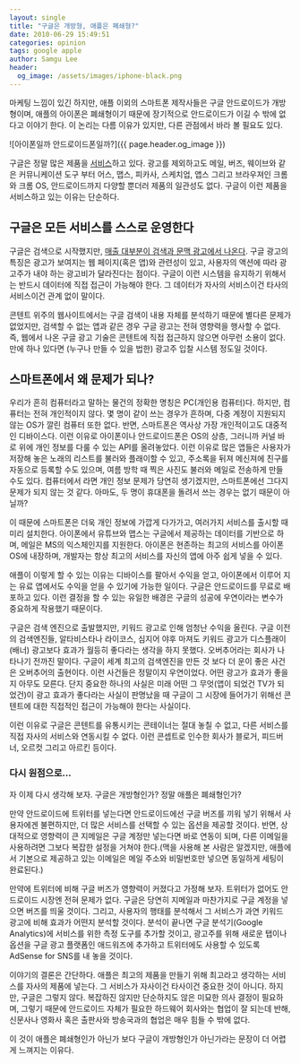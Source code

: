 ```yaml
---
layout: single
title: "구글은 개방형, 애플은 폐쇄형?"
date: 2010-06-29 15:49:51
categories: opinion
tags: google apple
author: Samgu Lee
header:
  og_image: /assets/images/iphone-black.png
---
```


마케팅 느낌이 있긴 하지만, 애플 이외의 스마트폰 제작사들은 구글 안드로이드가 개방형이며, 애플의 아이폰은 폐쇄형이기 때문에 장기적으로 안드로이드가 이길 수 밖에 없다고 이야기 한다. 이 논리는 다름 이유가 있지만, 다른 관점에서 바라 볼 필요도 있다.

![아이폰일까 안드로이드폰일까?]({{ page.header.og_image }})

구글은 정말 많은 제품을 [서비스](http://en.wikipedia.org/wiki/List_of_Google_products)하고 있다. 광고를 제외하고도 메일, 버즈, 웨이브와 같은 커뮤니케이션 도구 부터 어스, 맵스, 피카사, 스케치업, 앱스 그리고 브라우져인 크롬와 크롬 OS, 안드로이드까지 다양할 뿐더러 제품의 일관성도 없다. 구글이 이런 제품을 서비스하고 있는 이유는 단순하다.

## 구글은 모든 서비스를 스스로 운영한다

구글은 검색으로 시작했지만, [매출 대부분이 검색과 문맥 광고에서 나온다](http://investor.google.com/earnings.html). 구글 광고의 특징은 광고가 보여지는 웹 페이지(혹은 앱)와 관련성이 있고, 사용자의 액션에 따라 광고주가 내야 하는 광고비가 달라진다는 점이다. 구글이 이런 시스템을 유지하기 위해서는 반드시 데이터에 직접 접근이 가능해야 한다. 그 데이터가 자사의 서비스이건 타사의 서비스이건 관계 없이 말이다.

콘텐트 위주의 웹사이트에서는 구글 검색이 내용 자체를 분석하기 때문에 별다른 문제가 없었지만, 검색할 수 없는 앱과 같은 경우 구글 광고는 전혀 영향력을 행사할 수 없다. 즉, 웹에서 나온 구글 광고 기술은 콘텐트에 직접 접근하지 않으면 아무런 소용이 없다. 만에 하나 있다면 (누구나 만들 수 있을 법한) 광고주 입찰 시스템 정도일 것이다.

## 스마트폰에서 왜 문제가 되나?

우리가 흔히 컴퓨터라고 말하는 물건의 정확한 명칭은 PC(개인용 컴퓨터)다. 하지만, 컴퓨터는 전혀 개인적이지 않다. 몇 명이 같이 쓰는 경우가 흔하며, 다중 계정이 지원되지 않는 OS가 깔린 컴퓨터 또한 없다. 반면, 스마트폰은 역사상 가장 개인적이고도 대중적인 디바이스다. 이런 이유로 아이폰이나 안드로이드폰은 OS의 상층, 그러니까 커널 바로 위에 개인 정보를 다룰 수 있는 API를 올려놓았다. 이런 이유로 많은 앱들은 사용자가 저장해 놓은 노래의 리스트를 불러와 플래이할 수 있고, 주소록을 뒤져 메신져에 친구를 자동으로 등록할 수도 있으며, 여름 방학 때 찍은 사진도 불러와 메일로 전송하게 만들 수도 있다. 컴퓨터에서 라면 개인 정보 문제가 당연히 생기겠지만, 스마트폰에선 그다지 문제가 되지 않는 것 같다. 아마도, 두 명이 휴대폰을 돌려서 쓰는 경우는 없기 때문이 아닐까?

이 때문에 스마트폰은 더욱 개인 정보에 가깝게 다가가고, 여러가지 서비스를 출시할 때 미리 설치한다. 아이폰에서 유튜브와 맵스는 구글에서 제공하는 데이터를 기반으로 하며, 메일은 MS의 익스체인지를 지원한다. 아이폰은 현존하는 최고의 서비스를 아이폰 OS에 내장하며, 개발자는 항상 최고의 서비스를 자신의 앱에 아주 쉽게 넣을 수 있다.

애플이 이렇게 할 수 있는 이유는 디바이스를 팔아서 수익을 얻고, 아이폰에서 이루어 지는 유료 앱에서도 수익을 얻을 수 있기에 가능한 일이다. 구글은 안드로이드를 무료로 배포하고 있다. 이런 결정을 할 수 있는 유일한 배경은 구글의 성공에 우연이라는 변수가 중요하게 작용했기 때문이다.

구글은 검색 엔진으로 출발했지만, 키워드 광고로 인해 엄청난 수익을 올린다. 구글 이전의 검색엔진들, 알타비스타나 라이코스, 심지어 야후 마져도 키워드 광고가 디스플래이(배너) 광고보다 효과가 월등히 좋다라는 생각을 하지 못했다. 오버추어라는 회사가 나타나기 전까진 말이다. 구글이 세계 최고의 검색엔진을 만든 것 보다 더 운이 좋은 사건은 오버추어의 출현이다. 이런 사건들은 정말이지 우연이었다. 어떤 광고가 효과가 좋을지 아무도 모른다. 단지 중요한 하나의 사실은 미래 어떤 그 무엇(앱이 되었건 TV가 되었건)이 광고 효과가 좋다라는 사실이 판명났을 때 구글이 그 시장에 들어가기 위해선 콘텐트에 대한 직접적인 접근이 가능해야 한다는 사실이다.

이런 이유로 구글은 콘텐트를 유통시키는 콘테이너는 절대 놓칠 수 없고, 다른 서비스를 직접 자사의 서비스와 연동시킬 수 없다. 이런 콘셉트로 인수한 회사가 블로거, 피드버너, 오르컷 그리고 아르킨 등이다.

### 다시 원점으로...

자 이제 다시 생각해 보자. 구글은 개방형인가? 정말 애플은 폐쇄형인가?

만약 안드로이드에 트위터를 넣는다면 안드로이드에선 구글 버즈를 끼워 넣기 위해서 사용자에겐 불편하지만, 더 많은 서비스를 선택할 수 있는 옵션을 제공할 것이다. 반면, 상대적으로 영향력이 큰 지메일은 구글 계정만 넣는다면 바로 연동이 되며, 다른 이메일을 사용하려면 그보다 복잡한 설정을 거쳐야 한다.(맥을 사용해 본 사람은 알겠지만, 애플에서 기본으로 제공하고 있는 이메일은 메일 주소와 비밀번호만 넣으면 동일하게 세팅이 완료된다.)

만약에 트위터에 비해 구글 버즈가 영향력이 커졌다고 가정해 보자. 트위터가 없어도 안드로이드 시장엔 전혀 문제가 없다. 구글은 당연히 지메일과 마찬가지로 구글 계정을 넣으면 버즈를 띄울 것이다. 그리고, 사용자의 행태를 분석해서 그 서비스가 과연 키워드 광고에 비해 효과가 어떤지 분석할 것이다. 분석이 끝나면 구글 분석기(Google Analytics)에 서비스를 위한 측정 도구를 추가할 것이고, 광고주를 위해 새로운 탭이나 옵션을 구글 광고 플랫폼인 애드워즈에 추가하고 트위터에도 사용할 수 있도록 AdSense for SNS를 내 놓을 것이다.

이야기의 결론은 간단하다. 애플은 최고의 제품을 만들기 위해 최고라고 생각하는 서비스를 자사의 제품에 넣는다. 그 서비스가 자사이건 타사이건 중요한 것이 아니다. 하지만, 구글은 그렇지 않다. 복잡하진 않지만 단순하지도 않은 미묘한 의사 결정이 필요하며, 그렇기 때문에 안드로이드 자체가 필요한 하드웨어 회사와는 협업이 잘 되는데 반해, 신문사나 영화사 혹은 출판사와 방송국과의 협업은 매우 힘들 수 밖에 없다.

이 것이 애플은 폐쇄형인가 아닌가 보다 구글이 개방형인가 아닌가라는 문장이 더 어렵게 느껴지는 이유다.
